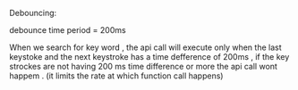 Debouncing:

debounce time period = 200ms

When we search for key word , the api call will execute only when the last keystoke and the next keystroke has a time defference of 200ms , if the key strockes are not having 200 ms time difference or more  the api call wont happem .
(it limits the rate at which function call happens)

